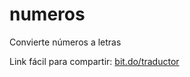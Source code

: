 # numeros
Convierte números a letras

Link fácil para compartir: [bit.do/traductor](http://bit.do/traductor)
